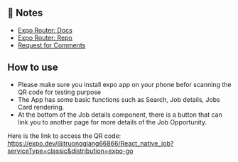 
## 📝 Notes

- [Expo Router: Docs](https://expo.github.io/router)
- [Expo Router: Repo](https://github.com/expo/router)
- [Request for Comments](https://github.com/expo/router/discussions/1)


## How to use
- Please make sure you install expo app on your phone befor scanning the QR code for testing purpose
- The App has some basic functions such as Search, Job details, Jobs Card rendering.
- At the bottom of the Job details component, there is a button that can link you to another page for more details of the Job Opportunity.

Here is the link to access the QR code: 
    https://expo.dev/@truonggiang66866/React_native_job?serviceType=classic&distribution=expo-go
